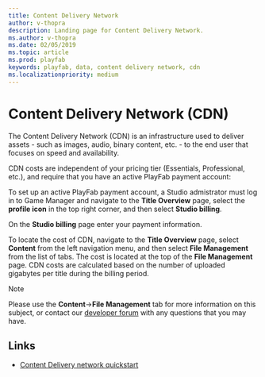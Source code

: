 ```yaml
---
title: Content Delivery Network
author: v-thopra
description: Landing page for Content Delivery Network.
ms.author: v-thopra
ms.date: 02/05/2019
ms.topic: article
ms.prod: playfab
keywords: playfab, data, content delivery network, cdn
ms.localizationpriority: medium
---
```


# Content Delivery Network (CDN)

The Content Delivery Network (CDN) is an infrastructure used to deliver assets - such as images, audio, binary content, etc. - to the end user that focuses on speed and availability.

CDN costs are independent of your pricing tier (Essentials, Professional, etc.), and require that you have an active PlayFab payment account:

To set up an active PlayFab payment account, a Studio admistrator must log in to Game Manager and navigate to the **Title Overview** page, select the **profile icon** in the top right corner, and then select **Studio billing**.

On the **Studio billing** page enter your payment information.

To locate the cost of CDN, navigate to the **Title Overview** page, select **Content** from the left navigation menu, and then select **File Management** from the list of tabs. 
The cost is located at the top of the **File Management** page. CDN costs are calculated based on the number of uploaded gigabytes per title during the billing period.

> [!NOTE]
> Please use the **Content**->**File Management** tab for more information on this subject, or contact our [developer forum](https://community.playfab.com/) with any questions that you may have.

## Links

* [Content Delivery network quickstart](quickstart.md)